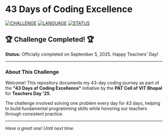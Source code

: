 # 43 Days of Coding Excellence

[![CHALLENGE](https://img.shields.io/badge/CHALLENGE-43_DAYS_OF_CODE-blue.svg)](https://github.com/your_username/your_repo_name) [![LANGUAGE](https://img.shields.io/badge/LANGUAGE-PYTHON-yellow.svg)](https://www.python.org/)
[![STATUS](https://img.shields.io/badge/STATUS-COMPLETED-brightgreen.svg)]()

## 🏆 Challenge Completed! 🏆

**Status:** Officially completed on September 5, 2025. Happy Teachers' Day!

---

### About This Challenge

Welcome! This repository documents my 43-day coding journey as part of the **"43 Days of Coding Excellence"** initiative by the **PAT Cell of VIT Bhopal** for **Teachers Day '25**. 

The challenge involved solving one problem every day for 43 days, helping to build fundamental programming skills while honoring our teachers through consistent practice.

---

*Have a great one! Until next time.*
